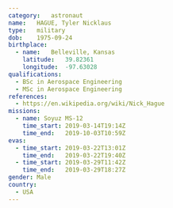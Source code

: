```yaml
---
category:	astronaut
name:	HAGUE, Tyler Nicklaus
type:	military
dob:	1975-09-24
birthplace:
  - name:	Belleville, Kansas
    latitude:	39.82361
    longitude:	-97.63028
qualifications:
  - BSc in Aerospace Engineering
  - MSc in Aerospace Engineering
references:
  - https://en.wikipedia.org/wiki/Nick_Hague
missions:
  - name: Soyuz MS-12
    time_start: 2019-03-14T19:14Z
    time_end:   2019-10-03T10:59Z
evas:
  - time_start: 2019-03-22T13:01Z
    time_end:   2019-03-22T19:40Z
  - time_start: 2019-03-29T11:42Z
    time_end:   2019-03-29T18:27Z
gender:	Male
country:
  - USA
---
```

